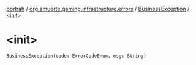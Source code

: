 [borbah](../../index.md) / [org.amuerte.gaming.infrastructure.errors](../index.md) / [BusinessException](index.md) / [&lt;init&gt;](./-init-.md)

# &lt;init&gt;

`BusinessException(code: `[`ErrorCodeEnum`](../-error-code-enum/index.md)`, msg: `[`String`](https://kotlinlang.org/api/latest/jvm/stdlib/kotlin/-string/index.html)`)`